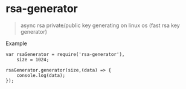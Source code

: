 
# rsa-generator

>async rsa private/public key generating on linux os (fast rsa key generator)


Example

	var rsaGenerator = require('rsa-generator'),
	    size = 1024;

	rsaGenerator.generator(size,(data) => {
        console.log(data);
	});






